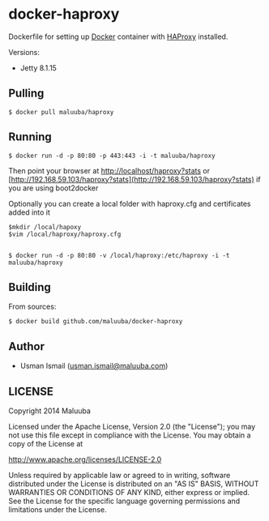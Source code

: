 # docker-haproxy

Dockerfile for setting up [Docker](https://github.com/dotcloud/docker) container with [HAProxy](http://www.haproxy.org/) installed.

Versions:

* Jetty 8.1.15

## Pulling

    $ docker pull maluuba/haproxy

## Running

    $ docker run -d -p 80:80 -p 443:443 -i -t maluuba/haproxy

Then point your browser at [http://localhost/haproxy?stats](http://localhost/haproxy?stats)
or [http://192.168.59.103/haproxy?stats](http://192.168.59.103/haproxy?stats) if you are using boot2docker

Optionally you can create a local folder with haproxy.cfg and certificates added into it

    $mkdir /local/hapoxy
    $vim /local/haproxy/haproxy.cfg

    
    $ docker run -d -p 80:80 -v /local/haproxy:/etc/haproxy -i -t maluuba/haproxy

## Building

From sources:

    $ docker build github.com/maluuba/docker-haproxy
    
## Author

  * Usman Ismail (<usman.ismail@maluuba.com>)

## LICENSE

Copyright 2014 Maluuba

Licensed under the Apache License, Version 2.0 (the "License");
you may not use this file except in compliance with the License.
You may obtain a copy of the License at

  http://www.apache.org/licenses/LICENSE-2.0

Unless required by applicable law or agreed to in writing, software
distributed under the License is distributed on an "AS IS" BASIS,
WITHOUT WARRANTIES OR CONDITIONS OF ANY KIND, either express or implied.
See the License for the specific language governing permissions and
limitations under the License.    
